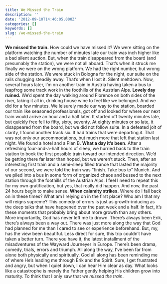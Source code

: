 ```yaml
---
title: We Missed the Train
description: ''
date: '2012-09-10T14:46:05.000Z'
categories: []
keywords: []
slug: /we-missed-the-train
---
```

**We missed the train.** How could we have missed it? We were sitting on the platform watching the number of minutes late our train was inch higher like a bad silent auction. But, when the train disappeared from the board (and presumably the station), we were not all aboard. That’s when it struck me finally we were on the wrong platform. We had the right number, but wrong side of the station. We were stuck in Bologna for the night, our suite on the rails chugging steadily away. That’s when I lost it. Silent meltdown. Now, several hours later, I’m on another train in Austria having taken a bus to leapfrog some track work in the foothills of the Austrian Alps.
**Lovely day ruined.** We’d spent the day walking around Florence on both sides of the river, taking it all in, drinking house wine to feel like we belonged. And we did for a few minutes. We leisurely made our way to the station, boarded our train like seasoned professionals, got off and looked for where our next train would arrive an hour and a half later. It started off twenty minutes late, but quickly free fell to fifty, sixty, seventy. At eighty minutes or so late, it disappeared from the board, but we did not follow suite. In a defeated jolt of clarity, I found another track six. It had trains that were departing _it_. That was not only our accommodations, but much more that left that station last night. We found a hotel and a Plan B.
**What a day it’s been.** After a refreshing four-and-a-half hours of sleep, we hurried back to the train station to book the first possible train toward our intended direction. We’d be getting there far later than hoped, but we weren’t stuck. Then, after an interesting first train and a semi-sleep filled trance that lasted the majority of our second, we were told the train was “finish. Take bus to” Munich. And we piled into a bus in some form of organized chaos and bussed to the next station through the foothills of the Austrian Alps. I feel I need to repeat this for my own gratification, but yes, that really did happen. And now, the past 24 hours begin to make sense.
**When calamity strikes.** Where do I fall back on in these times? What am I relying on in the first place? Who am I that my will reigns supreme? This comedy of errors is just as growth-inducing as the deep talks that have happened over the past week and a half. In fact, it’s these moments that probably bring about more growth than any others. More importantly, God has never left me to drown. There’s always been Erik, there’s always been a way out. There was just more along the way that God had planned for me than I cared to see or experience beforehand. But, my, has the view been beautiful. Less direct for sure, this trip couldn’t have taken a better turn.
There you have it, the latest installment of the misadventures of the Wayward Journeyer in Europe. There’s been drama, comedy, trials, errors and triumph. All along the way, I’ve been far from alone both physically and spiritually. God all along has been reminding me of where He’s leading me through Erik and the Spirit. Sure, I get frustrated and angry, but when I quiet down, I can hear Him clear as day. What looks like a catastrophe is merely the Father gently helping His children grow into maturity. To think that I only saw that _we missed the train_.
